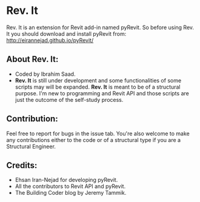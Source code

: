 Rev. It
===

Rev. It is an extension for Revit add-in named pyRevit. So before using Rev. It you should download and install pyRevit from: http://eirannejad.github.io/pyRevit/

About **Rev. It**:
---

* Coded by Ibrahim Saad.
* **Rev. It** is still under development and some functionalities of some scripts may will be expanded. **Rev. It** is meant to be of a structural purpose. I'm new to programming and Revit API and those scripts are just the outcome of the self-study process.

Contribution:
---

Feel free to report for bugs in the issue tab.
You're also welcome to make any contributions either to the code or of a structural type if you are a Structural Engineer.


Credits:
---
* Ehsan Iran-Nejad for developing pyRevit.
* All the contributors to Revit API and pyRevit.
* The Building Coder blog by Jeremy Tammik.
